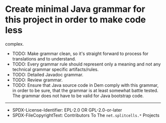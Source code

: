 # Create minimal Java grammar for this project in order to make code less
complex.
* TODO: Make grammar clean, so it's straight forward to process for
  translations and to understand.
* TODO: Every grammar rule should represent only a meaning and not any
  technical grammar specific artifacts/rules.
* TODO: Detailed Javadoc grammar.
* TODO: Review grammar.
* TODO: Ensure that Java source code in Dem comply with this grammar,
  in order to be sure, that the grammar is at least somewhat battle tested.
  The grammar does not have to be valid for Java bootstrap code.

----
* SPDX-License-Identifier: EPL-2.0 OR GPL-2.0-or-later
* SPDX-FileCopyrightText: Contributors To The `net.splitcells.*` Projects